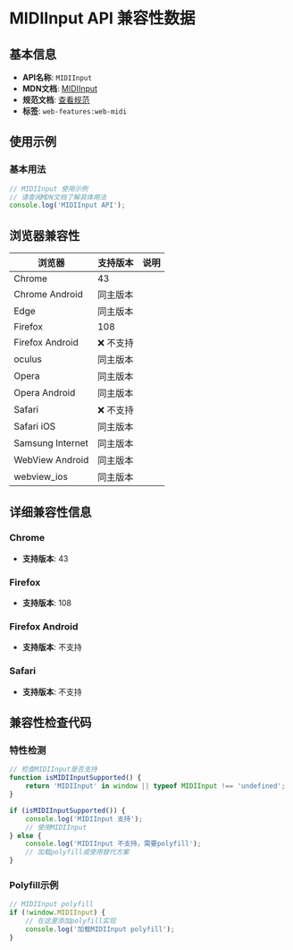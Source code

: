 # MIDIInput API 兼容性数据

## 基本信息

- **API名称**: `MIDIInput`
- **MDN文档**: [MIDIInput](https://developer.mozilla.org/docs/Web/API/MIDIInput)
- **规范文档**: [查看规范](https://webaudio.github.io/web-midi-api/#midiinput-interface)
- **标签**: `web-features:web-midi`

## 使用示例

### 基本用法

```javascript
// MIDIInput 使用示例
// 请查阅MDN文档了解具体用法
console.log('MIDIInput API');
```

## 浏览器兼容性

| 浏览器 | 支持版本 | 说明 |
|--------|----------|------|
| Chrome | 43 |  |
| Chrome Android | 同主版本 |  |
| Edge | 同主版本 |  |
| Firefox | 108 |  |
| Firefox Android | ❌ 不支持 |  |
| oculus | 同主版本 |  |
| Opera | 同主版本 |  |
| Opera Android | 同主版本 |  |
| Safari | ❌ 不支持 |  |
| Safari iOS | 同主版本 |  |
| Samsung Internet | 同主版本 |  |
| WebView Android | 同主版本 |  |
| webview_ios | 同主版本 |  |

## 详细兼容性信息

### Chrome

- **支持版本**: 43

### Firefox

- **支持版本**: 108

### Firefox Android

- **支持版本**: 不支持

### Safari

- **支持版本**: 不支持

## 兼容性检查代码

### 特性检测

```javascript
// 检查MIDIInput是否支持
function isMIDIInputSupported() {
    return 'MIDIInput' in window || typeof MIDIInput !== 'undefined';
}

if (isMIDIInputSupported()) {
    console.log('MIDIInput 支持');
    // 使用MIDIInput
} else {
    console.log('MIDIInput 不支持，需要polyfill');
    // 加载polyfill或使用替代方案
}
```

### Polyfill示例

```javascript
// MIDIInput polyfill
if (!window.MIDIInput) {
    // 在这里添加polyfill实现
    console.log('加载MIDIInput polyfill');
}
```

